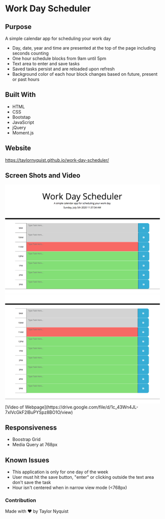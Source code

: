 # Work Day Scheduler

## Purpose
A simple calendar app for scheduling your work day

* Day, date, year and time are presented at the top of the page including seconds counting
* One hour schedule blocks from 9am until 5pm
* Text area to enter and save tasks
* Saved tasks persist and are reloaded upon refresh
* Background color of each hour block changes based on future, present or past hours


## Built With
* HTML
* CSS
* Bootstap
* JavaScript
* jQuery
* Moment.js


## Website
https://taylornyquist.github.io/work-day-scheduler/

## Screen Shots and Video

<img src="./assets/images/screen-shot1.png" alt="" />
<img src="./assets/images/screen-shot2.png" alt="" />
[Video of Webpage](https://drive.google.com/file/d/1c_43Wn4JL-7xlVcGkF2lBuPYSpz8BO1O/view)

 ## Responsiveness
* Boostrap Grid
* Media Query at 768px

 ## Known Issues
* This application is only for one day of the week
* User must hit the save button, "enter" or clicking outside the text area don't save the task
* Hour isn't centered when in narrow view mode (<768px)


### Contribution
Made with ❤️ by Taylor Nyquist